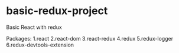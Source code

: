 # basic-redux-project
Basic React with redux

Packages:
   1.react
   2.react-dom
   3.react-redux
   4.redux
   5.redux-logger
   6.redux-devtools-extension
 
 
